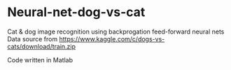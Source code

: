 # Neural-net-dog-vs-cat

Cat & dog image recognition using backprogation feed-forward neural nets 
Data source from https://www.kaggle.com/c/dogs-vs-cats/download/train.zip
 
Code written in Matlab
